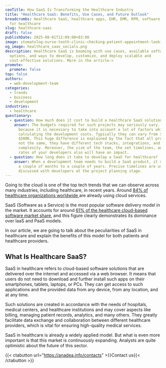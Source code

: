 ```yaml
---
ceoTitle: How SaaS Is Transforming the Healthcare Industry
title: "Healthcare SaaS: Benefits, Use Cases, and Future Outlook"
breadcrumbs: Healthcare SaaS, healthcare apps, EHR, EMR, RPM, software solutions
  for healthcare
slug: healthcare-saas
draft: false
publishDate: 2025-08-01T12:09:00+03:00
image: stomatolog-nurse-tooth-clinic-checking-patient-appointment-looking-computer-monitor-stomatology-assistant-teeth-doctor-discussing-reception-dental-office.jpg
og_image: healthcare_saas_socials.png
description: Healthcare SaaS is booming with use cases, available software
  options, and ways to develop, customize, and deploy scalable and
  cost-effective solutions. More in the article->
promote:
  promote: false
top: false
authors:
  - web-development-team
categories:
  - trends
  - business
  - development
industries:
  - healthcare
questionary:
  - question: How much does it cost to build a healthcare SaaS solution?
    answer: The budgets required for such projects may seriously vary. It happens
      because it is necessary to take into account a lot of factors while
      calculating the development costs. Typically they can vary from $50K to
      $500K. This huge difference is explained by the fact that all projects are
      not the same, they have different tech stacks, integrations, and levels of
      complexity. Moreover, the size of the team, the set timelines, and the
      rates of your developers also will have an impact.
  - question: How long does it take to develop a SaaS for healthcare?
    answer: When a development team needs to build a SaaS product, it may take from
      a couple of months to a couple of years. Precise timelines are usually
      discussed with developers at the project planning stage.
---
```

Going to the cloud is one of the top tech trends that we can observe across many industries, including healthcare, in recent years. Around [84% of healthcare organizations worldwide ](https://www.marketdataforecast.com/market-reports/healthcare-cloud-computing-market)are already using cloud services.

SaaS (Software as a Service) is the most popular software delivery model in the market. It accounts for around [61% of the healthcare cloud-based software market share](https://www.mordorintelligence.com/industry-reports/global-healthcare-cloud-computing-market-industry), and this figure clearly demonstrates its dominance over IaaS and PaaS models.

In our article, we are going to talk about the peculiarities of SaaS in healthcare and explain the benefits of this model for both patients and healthcare providers.

##  What Is Healthcare SaaS?

SaaS in healthcare refers to cloud-based software solutions that are delivered over the internet and accessed via a web browser. It means that users do not need to download and further install such apps on their smartphones, tablets, laptops, or PCs. They can get access to such applications and the provided data from any device, from any location, and at any time.

Such solutions are created in accordance with the needs of hospitals, medical centers, and healthcare institutions and may cover aspects like billing, managing patient records, analytics, and many others. They greatly facilitate data exchange and collaboration between different healthcare providers, which is vital for ensuring high-quality medical services.

SaaS in healthcare is already a widely applied model. But what is even more important is that this market is continuously expanding. Analysts are quite optimistic about the future of this sector.





{{< ctabutton url="https://anadea.info/contacts" >}}Contact us{{< /ctabutton >}}
